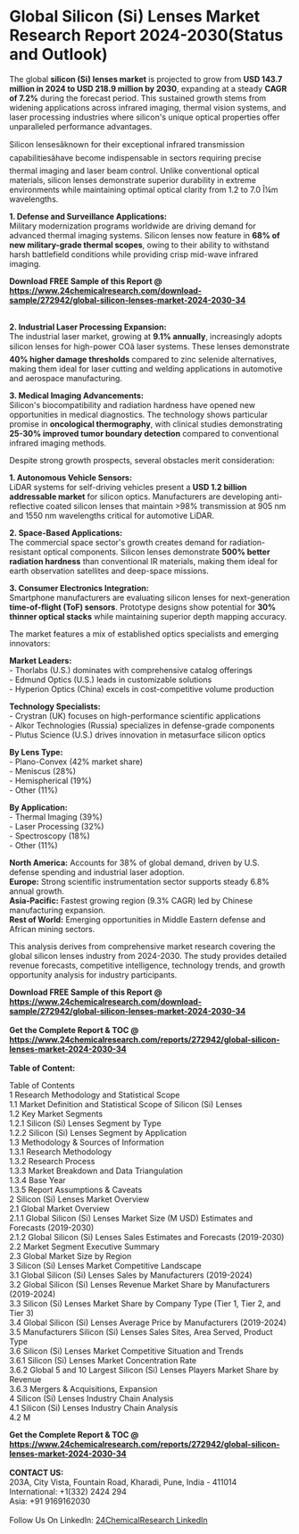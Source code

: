 <h1>Global Silicon (Si) Lenses Market Research Report 2024-2030(Status and Outlook)</h1><p>The global <strong>silicon (Si) lenses market</strong> is projected to grow from <strong>USD 143.7 million in 2024 to USD 218.9 million by 2030</strong>, expanding at a steady <strong>CAGR of 7.2%</strong> during the forecast period. This sustained growth stems from widening applications across infrared imaging, thermal vision systems, and laser processing industries where silicon's unique optical properties offer unparalleled performance advantages.</p><p>Silicon lensesâknown for their exceptional infrared transmission capabilitiesâhave become indispensable in sectors requiring precise thermal imaging and laser beam control. Unlike conventional optical materials, silicon lenses demonstrate superior durability in extreme environments while maintaining optimal optical clarity from 1.2 to 7.0 Î¼m wavelengths.</p><p><strong>1. Defense and Surveillance Applications:</strong><br>
Military modernization programs worldwide are driving demand for advanced thermal imaging systems. Silicon lenses now feature in <strong>68% of new military-grade thermal scopes</strong>, owing to their ability to withstand harsh battlefield conditions while providing crisp mid-wave infrared imaging.</p><div><b>Download FREE Sample of this Report @ 
            <a href="https://www.24chemicalresearch.com/download-sample/272942/global-silicon-lenses-market-2024-2030-34">
            https://www.24chemicalresearch.com/download-sample/272942/global-silicon-lenses-market-2024-2030-34</a></b></div><br><p><strong>2. Industrial Laser Processing Expansion:</strong><br>
The industrial laser market, growing at <strong>9.1% annually</strong>, increasingly adopts silicon lenses for high-power COâ laser systems. These lenses demonstrate <strong>40% higher damage thresholds</strong> compared to zinc selenide alternatives, making them ideal for laser cutting and welding applications in automotive and aerospace manufacturing.</p><p><strong>3. Medical Imaging Advancements:</strong><br>
Silicon's biocompatibility and radiation hardness have opened new opportunities in medical diagnostics. The technology shows particular promise in <strong>oncological thermography</strong>, with clinical studies demonstrating <strong>25-30% improved tumor boundary detection</strong> compared to conventional infrared imaging methods.</p><p>Despite strong growth prospects, several obstacles merit consideration:</p><p><strong>1. Autonomous Vehicle Sensors:</strong><br>
LiDAR systems for self-driving vehicles present a <strong>USD 1.2 billion addressable market</strong> for silicon optics. Manufacturers are developing anti-reflective coated silicon lenses that maintain &gt;98% transmission at 905 nm and 1550 nm wavelengths critical for automotive LiDAR.</p><p><strong>2. Space-Based Applications:</strong><br>
The commercial space sector's growth creates demand for radiation-resistant optical components. Silicon lenses demonstrate <strong>500% better radiation hardness</strong> than conventional IR materials, making them ideal for earth observation satellites and deep-space missions.</p><p><strong>3. Consumer Electronics Integration:</strong><br>
Smartphone manufacturers are evaluating silicon lenses for next-generation <strong>time-of-flight (ToF) sensors</strong>. Prototype designs show potential for <strong>30% thinner optical stacks</strong> while maintaining superior depth mapping accuracy.</p><p>The market features a mix of established optics specialists and emerging innovators:</p><p><strong>Market Leaders:</strong><br>
- Thorlabs (U.S.) dominates with comprehensive catalog offerings<br>
- Edmund Optics (U.S.) leads in customizable solutions<br>
- Hyperion Optics (China) excels in cost-competitive volume production</p><p><strong>Technology Specialists:</strong><br>
- Crystran (UK) focuses on high-performance scientific applications<br>
- Alkor Technologies (Russia) specializes in defense-grade components<br>
- Plutus Science (U.S.) drives innovation in metasurface silicon optics</p><p><strong>By Lens Type:</strong><br>
- Plano-Convex (42% market share)<br>
- Meniscus (28%)<br> 
- Hemispherical (19%)<br>
- Other (11%)</p><p><strong>By Application:</strong><br>
- Thermal Imaging (39%)<br>
- Laser Processing (32%)<br>
- Spectroscopy (18%)<br>
- Other (11%)</p><p><strong>North America:</strong> Accounts for 38% of global demand, driven by U.S. defense spending and industrial laser adoption.<br>
<strong>Europe:</strong> Strong scientific instrumentation sector supports steady 6.8% annual growth.<br> 
<strong>Asia-Pacific:</strong> Fastest growing region (9.3% CAGR) led by Chinese manufacturing expansion.<br>
<strong>Rest of World:</strong> Emerging opportunities in Middle Eastern defense and African mining sectors.</p><p>This analysis derives from comprehensive market research covering the global silicon lenses industry from 2024-2030. The study provides detailed revenue forecasts, competitive intelligence, technology trends, and growth opportunity analysis for industry participants.</p><div><b>Download FREE Sample of this Report @ 
            <a href="https://www.24chemicalresearch.com/download-sample/272942/global-silicon-lenses-market-2024-2030-34">
            https://www.24chemicalresearch.com/download-sample/272942/global-silicon-lenses-market-2024-2030-34</a></b></div><br><div><b>Get the Complete Report & TOC @ 
            <a href="https://www.24chemicalresearch.com/reports/272942/global-silicon-lenses-market-2024-2030-34">
            https://www.24chemicalresearch.com/reports/272942/global-silicon-lenses-market-2024-2030-34</a></b></div><br>
            <b>Table of Content:</b><p>Table of Contents<br />
1 Research Methodology and Statistical Scope<br />
1.1 Market Definition and Statistical Scope of Silicon (Si) Lenses<br />
1.2 Key Market Segments<br />
1.2.1 Silicon (Si) Lenses Segment by Type<br />
1.2.2 Silicon (Si) Lenses Segment by Application<br />
1.3 Methodology & Sources of Information<br />
1.3.1 Research Methodology<br />
1.3.2 Research Process<br />
1.3.3 Market Breakdown and Data Triangulation<br />
1.3.4 Base Year<br />
1.3.5 Report Assumptions & Caveats<br />
2 Silicon (Si) Lenses Market Overview<br />
2.1 Global Market Overview<br />
2.1.1 Global Silicon (Si) Lenses Market Size (M USD) Estimates and Forecasts (2019-2030)<br />
2.1.2 Global Silicon (Si) Lenses Sales Estimates and Forecasts (2019-2030)<br />
2.2 Market Segment Executive Summary<br />
2.3 Global Market Size by Region<br />
3 Silicon (Si) Lenses Market Competitive Landscape<br />
3.1 Global Silicon (Si) Lenses Sales by Manufacturers (2019-2024)<br />
3.2 Global Silicon (Si) Lenses Revenue Market Share by Manufacturers (2019-2024)<br />
3.3 Silicon (Si) Lenses Market Share by Company Type (Tier 1, Tier 2, and Tier 3)<br />
3.4 Global Silicon (Si) Lenses Average Price by Manufacturers (2019-2024)<br />
3.5 Manufacturers Silicon (Si) Lenses Sales Sites, Area Served, Product Type<br />
3.6 Silicon (Si) Lenses Market Competitive Situation and Trends<br />
3.6.1 Silicon (Si) Lenses Market Concentration Rate<br />
3.6.2 Global 5 and 10 Largest Silicon (Si) Lenses Players Market Share by Revenue<br />
3.6.3 Mergers & Acquisitions, Expansion<br />
4 Silicon (Si) Lenses Industry Chain Analysis<br />
4.1 Silicon (Si) Lenses Industry Chain Analysis<br />
4.2 M</p><div><b>Get the Complete Report & TOC @ 
            <a href="https://www.24chemicalresearch.com/reports/272942/global-silicon-lenses-market-2024-2030-34">
            https://www.24chemicalresearch.com/reports/272942/global-silicon-lenses-market-2024-2030-34</a></b></div><br><b>CONTACT US:</b><br>
            203A, City Vista, Fountain Road, Kharadi, Pune, India - 411014<br>
            International: +1(332) 2424 294<br>
            Asia: +91 9169162030 <br><br>
            Follow Us On LinkedIn: <a href="https://www.linkedin.com/company/24chemicalresearch/">24ChemicalResearch LinkedIn</a>